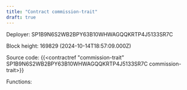 ```yaml
---
title: "Contract commission-trait"
draft: true
---
```

Deployer: SP1B9N6S2WB2BPY63B10WHWAGQQKRTP4J5133SR7C


 



Block height: 169829 (2024-10-14T18:57:09.000Z)

Source code: {{<contractref "commission-trait" SP1B9N6S2WB2BPY63B10WHWAGQQKRTP4J5133SR7C commission-trait>}}

Functions:


